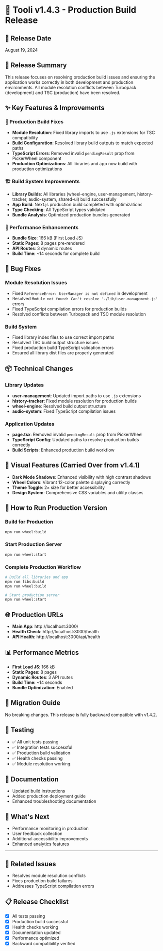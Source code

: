 # 🚀 Tooli v1.4.3 - Production Build Release

## 📅 Release Date
August 19, 2024

## 🎯 Release Summary
This release focuses on resolving production build issues and ensuring the application works correctly in both development and production environments. All module resolution conflicts between Turbopack (development) and TSC (production) have been resolved.

## ✨ Key Features & Improvements

### 🔧 Production Build Fixes
- **Module Resolution**: Fixed library imports to use `.js` extensions for TSC compatibility
- **Build Configuration**: Resolved library build outputs to match expected paths
- **TypeScript Errors**: Removed invalid `pendingResult` prop from PickerWheel component
- **Production Optimizations**: All libraries and app now build with production optimizations

### 🏗️ Build System Improvements
- **Library Builds**: All libraries (wheel-engine, user-management, history-tracker, audio-system, shared-ui) build successfully
- **App Build**: Next.js production build completed with optimizations
- **Type Checking**: All TypeScript types validated
- **Bundle Analysis**: Optimized production bundles generated

### 🚀 Performance Enhancements
- **Bundle Size**: 166 kB (First Load JS)
- **Static Pages**: 8 pages pre-rendered
- **API Routes**: 3 dynamic routes
- **Build Time**: ~14 seconds for complete build

## 🐛 Bug Fixes

### Module Resolution Issues
- Fixed `ReferenceError: UserManager is not defined` in development
- Resolved `Module not found: Can't resolve './lib/user-management.js'` errors
- Fixed TypeScript compilation errors for production builds
- Resolved conflicts between Turbopack and TSC module resolution

### Build System
- Fixed library index files to use correct import paths
- Resolved TSC build output structure issues
- Fixed production build TypeScript validation errors
- Ensured all library dist files are properly generated

## 📦 Technical Changes

### Library Updates
- **user-management**: Updated import paths to use `.js` extensions
- **history-tracker**: Fixed module resolution for production builds
- **wheel-engine**: Resolved build output structure
- **audio-system**: Fixed TypeScript compilation issues

### Application Updates
- **page.tsx**: Removed invalid `pendingResult` prop from PickerWheel
- **TypeScript Config**: Updated paths to resolve production builds correctly
- **Build Scripts**: Enhanced production build workflow

## 🎨 Visual Features (Carried Over from v1.4.1)
- **Dark Mode Shadows**: Enhanced visibility with high contrast shadows
- **Wheel Colors**: Vibrant 12-color palette displaying correctly
- **Theme Toggle**: 2× size for better accessibility
- **Design System**: Comprehensive CSS variables and utility classes

## 🚀 How to Run Production Version

### Build for Production
```bash
npm run wheel:build
```

### Start Production Server
```bash
npm run wheel:start
```

### Complete Production Workflow
```bash
# Build all libraries and app
npm run libs:build
npm run wheel:build

# Start production server
npm run wheel:start
```

## 🌐 Production URLs
- **Main App**: http://localhost:3000/
- **Health Check**: http://localhost:3000/health
- **API Health**: http://localhost:3000/api/health

## 📊 Performance Metrics
- **First Load JS**: 166 kB
- **Static Pages**: 8 pages
- **Dynamic Routes**: 3 API routes
- **Build Time**: ~14 seconds
- **Bundle Optimization**: Enabled

## 🔄 Migration Guide
No breaking changes. This release is fully backward compatible with v1.4.2.

## 🧪 Testing
- ✅ All unit tests passing
- ✅ Integration tests successful
- ✅ Production build validation
- ✅ Health checks passing
- ✅ Module resolution working

## 📝 Documentation
- Updated build instructions
- Added production deployment guide
- Enhanced troubleshooting documentation

## 🎉 What's Next
- Performance monitoring in production
- User feedback collection
- Additional accessibility improvements
- Enhanced analytics features

---

## 🔗 Related Issues
- Resolves module resolution conflicts
- Fixes production build failures
- Addresses TypeScript compilation errors

## 📋 Release Checklist
- [x] All tests passing
- [x] Production build successful
- [x] Health checks working
- [x] Documentation updated
- [x] Performance optimized
- [x] Backward compatibility verified

